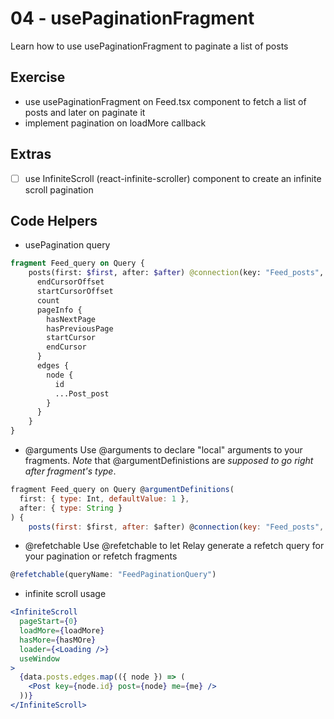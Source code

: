 # 04 - usePaginationFragment

Learn how to use usePaginationFragment to paginate a list of posts

## Exercise

- use usePaginationFragment on Feed.tsx component to fetch a list of posts and later on paginate it
- implement pagination on loadMore callback

## Extras

- [ ] use InfiniteScroll (react-infinite-scroller) component to create an infinite scroll pagination

## Code Helpers

- usePagination query
```graphql
fragment Feed_query on Query {
    posts(first: $first, after: $after) @connection(key: "Feed_posts", filters: []) {
      endCursorOffset
      startCursorOffset
      count
      pageInfo {
        hasNextPage
        hasPreviousPage
        startCursor
        endCursor
      }
      edges {
        node {
          id
          ...Post_post
        }
      }
    }
}
```

- @arguments
Use @arguments to declare "local" arguments to your fragments. 
*Note* that @argumentDefinistions are *supposed to go right after fragment's type*.
```jsx 
fragment Feed_query on Query @argumentDefinitions(
  first: { type: Int, defaultValue: 1 }, 
  after: { type: String }
) {
    posts(first: $first, after: $after) @connection(key: "Feed_posts", filters: []) {

```

- @refetchable
Use @refetchable to let Relay generate a refetch query for your pagination or refetch fragments

```jsx
@refetchable(queryName: "FeedPaginationQuery")
```

- infinite scroll usage
```jsx
<InfiniteScroll
  pageStart={0}
  loadMore={loadMore}
  hasMore={hasMOre}
  loader={<Loading />}
  useWindow
>
  {data.posts.edges.map(({ node }) => (
    <Post key={node.id} post={node} me={me} />
  ))}
</InfiniteScroll>
```
